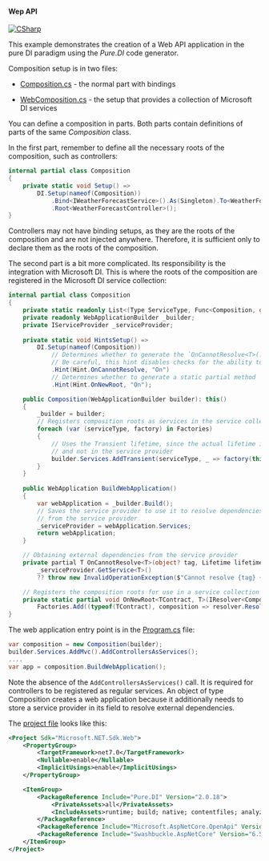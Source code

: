 #### Wep API

[![CSharp](https://img.shields.io/badge/C%23-code-blue.svg)](/samples/WebAPI)

This example demonstrates the creation of a Web API application in the pure DI paradigm using the _Pure.DI_ code generator.

Composition setup is in two files:

- [Composition.cs](/samples/WebAPI/Composition.cs) - the normal part with bindings

- [WebComposition.cs](/samples/WebAPI/WebComposition.cs) - the setup that provides a collection of Microsoft DI services

You can define a composition in parts. Both parts contain definitions of parts of the same _Composition_ class. 

In the first part, remember to define all the necessary roots of the composition, such as controllers:

```c#
internal partial class Composition
{
    private static void Setup() =>
        DI.Setup(nameof(Composition))
            .Bind<IWeatherForecastService>().As(Singleton).To<WeatherForecastService>()
            .Root<WeatherForecastController>();
}
```

Controllers may not have binding setups, as they are the roots of the composition and are not injected anywhere. Therefore, it is sufficient only to declare them as the roots of the composition.

The second part is a bit more complicated. Its responsibility is the integration with Microsoft DI. This is where the roots of the composition are registered in the Microsoft DI service collection:

```c#
internal partial class Composition
{
    private static readonly List<(Type ServiceType, Func<Composition, object?> Factory)> Factories = new();
    private readonly WebApplicationBuilder _builder;
    private IServiceProvider _serviceProvider;
    
    private static void HintsSetup() =>
        DI.Setup(nameof(Composition))
            // Determines whether to generate the `OnCannotResolve<T>(...)` partial method
            // Be careful, this hint disables checks for the ability to resolve dependencies!
            .Hint(Hint.OnCannotResolve, "On")
            // Determines whether to generate a static partial method `OnNewRoot<TContract, T>(...)`
            .Hint(Hint.OnNewRoot, "On");

    public Composition(WebApplicationBuilder builder): this()
    {
        _builder = builder;
        // Registers composition roots as services in the service collection
        foreach (var (serviceType, factory) in Factories)
        {
            // Uses the Transient lifetime, since the actual lifetime is controlled in this class
            // and not in the service provider
            builder.Services.AddTransient(serviceType, _ => factory(this)!);
        }
    }
    
    public WebApplication BuildWebApplication()
    {
        var webApplication = _builder.Build();
        // Saves the service provider to use it to resolve dependencies external to this composition
        // from the service provider 
        _serviceProvider = webApplication.Services;
        return webApplication;
    }

    // Obtaining external dependencies from the service provider
    private partial T OnCannotResolve<T>(object? tag, Lifetime lifetime) => 
        _serviceProvider.GetService<T>()
        ?? throw new InvalidOperationException($"Cannot resolve {tag} {typeof(T)} from the service provider.");

    // Registers the composition roots for use in a service collection
    private static partial void OnNewRoot<TContract, T>(IResolver<Composition, TContract> resolver, string name, object? tag, Lifetime lifetime) =>
        Factories.Add((typeof(TContract), composition => resolver.Resolve(composition)));
}
```

The web application entry point is in the [Program.cs](/samples/WebAPI/Program.cs) file:

```c#
var composition = new Composition(builder);
builder.Services.AddMvc().AddControllersAsServices();
....
var app = composition.BuildWebApplication();
```

Note the absence of the `AddControllersAsServices()` call. It is required for controllers to be registered as regular services.  An object of type Composition creates a web application because it additionally needs to store a service provider in its field to resolve external dependencies.

The [project file](/samples/WebAPI/WebAPI.csproj) looks like this:

```xml
<Project Sdk="Microsoft.NET.Sdk.Web">
    <PropertyGroup>
        <TargetFramework>net7.0</TargetFramework>
        <Nullable>enable</Nullable>
        <ImplicitUsings>enable</ImplicitUsings>
    </PropertyGroup>

    <ItemGroup>
        <PackageReference Include="Pure.DI" Version="2.0.18">
            <PrivateAssets>all</PrivateAssets>
            <IncludeAssets>runtime; build; native; contentfiles; analyzers; buildtransitive</IncludeAssets>
        </PackageReference>
        <PackageReference Include="Microsoft.AspNetCore.OpenApi" Version="7.0.7" />
        <PackageReference Include="Swashbuckle.AspNetCore" Version="6.5.0" />
    </ItemGroup>
</Project>
```